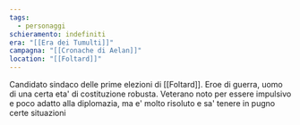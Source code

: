 ```yaml
---
tags:
  - personaggi
schieramento: indefiniti
era: "[[Era dei Tumulti]]"
campagna: "[[Cronache di Aelan]]"
location: "[[Foltard]]"
---
```

Candidato sindaco delle prime elezioni di [[Foltard]]. Eroe di guerra, uomo di una certa eta' di costituzione robusta. Veterano noto per essere impulsivo e poco adatto alla diplomazia, ma e' molto risoluto e sa' tenere in pugno certe situazioni